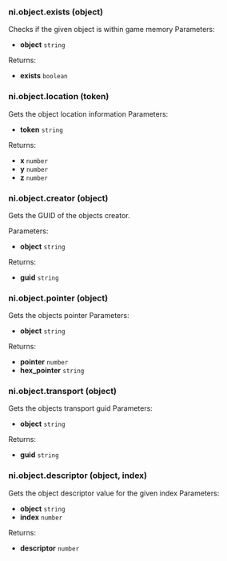 ### ni.object.exists (object)

Checks if the given object is within game memory Parameters:
- **object** `string`

Returns:
- **exists** `boolean`

### ni.object.location (token)

Gets the object location information Parameters:
- **token** `string`

Returns:
- **x** `number`
- **y** `number`
- **z** `number`

### ni.object.creator (object)

Gets the GUID of the objects creator.

Parameters:
- **object** `string`

Returns:
- **guid** `string`

### ni.object.pointer (object)

Gets the objects pointer Parameters:
- **object** `string`

Returns:
- **pointer** `number`
- **hex_pointer** `string`

### ni.object.transport (object)

Gets the objects transport guid Parameters:
- **object** `string`

Returns:
- **guid** `string`

### ni.object.descriptor (object, index)

Gets the object descriptor value for the given index Parameters:
- **object** `string`
- **index** `number`

Returns:
- **descriptor** `number`

